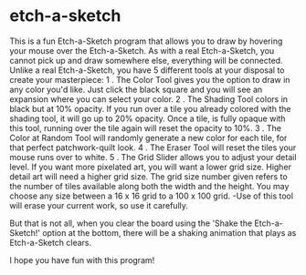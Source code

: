 # etch-a-sketch

This is a fun Etch-a-Sketch program that allows you to draw by hovering your mouse over the Etch-a-Sketch.
As with a real Etch-a-Sketch, you cannot pick up and draw somewhere else, everything will be connected.
Unlike a real Etch-a-Sketch, you have 5 different tools at your disposal to create your masterpiece:
    1 . The Color Tool gives you the option to draw in any color you'd like. Just click the black square and you will see an expansion where you can select your color.
    2 . The Shading Tool colors in black but at 10% opacity. If you run over a tile you already colored with the shading tool, it will go up to 20% opacity. Once a tile, is fully opaque with this tool, running over the tile again will reset the opacity to 10%.
    3 . The Color at Random Tool will randomly generate a new color for each tile, for that perfect patchwork-quilt look.
    4 . The Eraser Tool will reset the tiles your mouse runs over to white.
    5 . The Grid Slider allows you to adjust your detail level. If you want more pixelated art, you will want a lower grid size. Higher detail art will need a higher grid size. The grid size number given refers to the number of tiles available along both the width and the height. You may choose any size between a 16 x 16 grid to a 100 x 100 grid.
        -Use of this tool will erase your current work, so use it carefully.

But that is not all, when you clear the board using the 'Shake the Etch-a-Sketch!' option at the bottom, there will be a shaking animation that plays as Etch-a-Sketch clears.

I hope you have fun with this program!